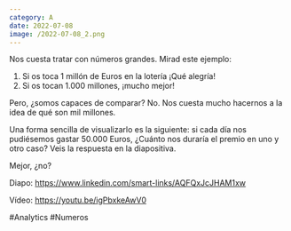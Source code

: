 ```yaml
--- 
category: A 
date: 2022-07-08 
image: /2022-07-08_2.png 
--- 
```


Nos cuesta tratar con números grandes. Mirad este ejemplo:

1) Si os toca 1 millón de Euros en la lotería ¡Qué alegría!
2) Si os tocan 1.000 millones, ¡mucho mejor!

Pero, ¿somos capaces de comparar? No. Nos cuesta mucho hacernos a la idea de qué son mil millones.

Una forma sencilla de visualizarlo es la siguiente: si cada día nos pudiésemos gastar 50.000 Euros, ¿Cuánto nos duraría el premio en uno y otro caso? Veis la respuesta en la diapositiva. 

Mejor, ¿no?

Diapo: https://www.linkedin.com/smart-links/AQFQxJcJHAM1xw

Vídeo: https://youtu.be/igPbxkeAwV0

#Analytics #Numeros